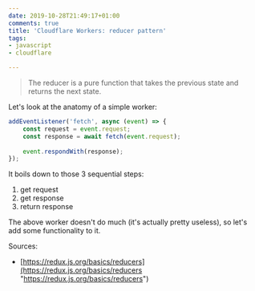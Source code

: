 ```yaml
---
date: 2019-10-28T21:49:17+01:00
comments: true
title: 'Cloudflare Workers: reducer pattern'
tags:
- javascript
- cloudflare

---
```

> The reducer is a pure function that takes the previous state and returns the next state.

Let's look at the anatomy of a simple worker:

```javascript
addEventListener('fetch', async (event) => {
   	const request = event.request;    
  	const response = await fetch(event.request);
        
	event.respondWith(response);
});
```

It boils down to those 3 sequential steps:

1. get request
2. get response
3. return response

The above worker doesn't do much (it's actually pretty useless), so let's add some functionality to it.

Sources:

* [https://redux.js.org/basics/reducers](https://redux.js.org/basics/reducers "https://redux.js.org/basics/reducers")